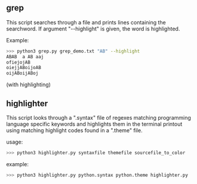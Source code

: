 ## grep
This script searches through a file and prints lines containing the searchword.
If argument "--highlight" is given, the word is highlighted.

Example:
``` bash
>>> python3 grep.py grep_demo.txt "AB" --highlight
ABAB  a AB aaj
ofiejojAB
oiejjABoijoAB
oijABoijABoj
```

(with highlighting)

## highlighter
This script looks through a ".syntax" file of regexes matching programming language specific
keywords and highlights them in the terminal printout using matching highlight 
codes found in a ".theme" file.

usage:
``` bash
>>> python3 highlighter.py syntaxfile themefile sourcefile_to_color
```

example:
``` bash
>>> python3 highlighter.py python.syntax python.theme highlighter.py
```
